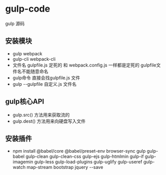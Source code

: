 # gulp-code
gulp 源码  

## 安装模块
- gulp webpack
- gulp-cli webpack-cli
- 文件名 gulpfile.js 定死的 和 webpack.config.js 一样都是定死的
    gulpfile文件名不能随意命名
- gulp命令 直接会找gulpfile.js 文件
- gulp --gulpfile 自定义.js 文件名
## gulp核心API
- gulp.src()
  方法用来获取流的
- gulp.dest()
  方法用来向硬盘写入文件

## 安装插件
-  npm install @babel/core @babel/preset-env browser-sync gulp gulp-babel gulp-clean gulp-clean-css gulp-ejs gulp-htmlmin gulp-if gulp-imagemin gulp-less gulp-load-plugins gulp-uglify gulp-useref gulp-watch map-stream
bootstrap jquery --save


